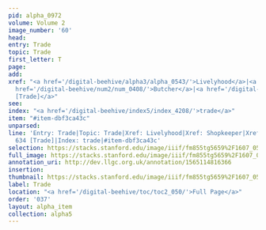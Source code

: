 ```yaml
---
pid: alpha_0972
volume: Volume 2
image_number: '60'
head: 
entry: Trade
topic: Trade
first_letter: T
page: 
add: 
xref: "<a href='/digital-beehive/alpha3/alpha_0543/'>Livelyhood</a>|<a href='/digital-beehive/num1/num_0113/'>Shopkeeper</a>|<a
  href='/digital-beehive/num2/num_0408/'>Butcher</a>|<a href='/digital-beehive/toc/toc2_143/'>634
  [Trade]</a>"
see: 
index: "<a href='/digital-beehive/index5/index_4208/'>trade</a>"
item: "#item-dbf3ca43c"
unparsed: 
line: 'Entry: Trade|Topic: Trade|Xref: Livelyhood|Xref: Shopkeeper|Xref: Butcher|Xref:
  634 [Trade]|Index: trade|#item-dbf3ca43c'
selection: https://stacks.stanford.edu/image/iiif/fm855tg5659%2F1607_0527/802,213,2965,490/full/0/default.jpg
full_image: https://stacks.stanford.edu/image/iiif/fm855tg5659%2F1607_0527/full/full/0/default.jpg
annotation_uri: http://dev.llgc.org.uk/annotation/1565114816366
insertion: 
thumbnail: https://stacks.stanford.edu/image/iiif/fm855tg5659%2F1607_0527/802,213,600,180/250,/0/default.jpg
label: Trade
location: "<a href='/digital-beehive/toc/toc2_050/'>Full Page</a>"
order: '037'
layout: alpha_item
collection: alpha5
---
```

